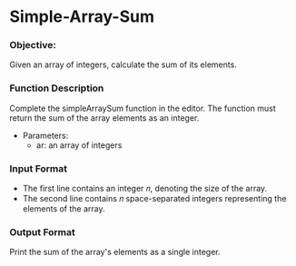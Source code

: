 # Simple-Array-Sum

### Objective:

Given an array of integers, calculate the sum of its elements.

### Function Description

Complete the simpleArraySum function in the editor. The function must return the sum of the array elements as an integer.

- Parameters:
  * ar: an array of integers

### Input Format

- The first line contains an integer 𝑛, denoting the size of the array.
- The second line contains 𝑛 space-separated integers representing the elements of the array.

### Output Format

Print the sum of the array's elements as a single integer.
